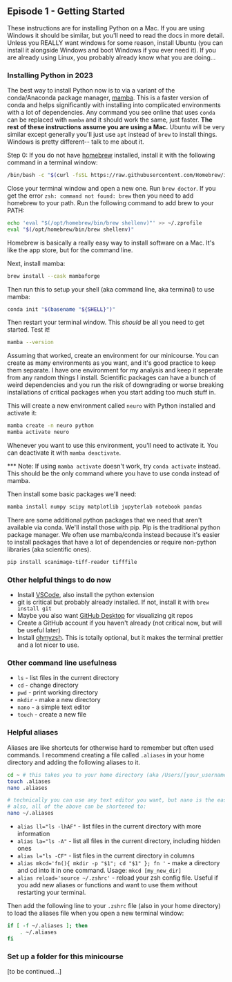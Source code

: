 ## Episode 1 - Getting Started

These instructions are for installing Python on a Mac. If you are using Windows it should be similar, but you'll need to read the docs in more detail. Unless you REALLY want windows for some reason, install Ubuntu (you can install it alongside Windows and boot Windows if you ever need it). If you are already using Linux, you probably already know what you are doing...

### Installing Python in 2023

The best way to install Python now is to via a variant of the conda/Anaconda package manager, [mamba](https://mamba.readthedocs.io/en/latest/mamba-installation.html). This is a faster version of conda and helps significantly with installing into complicated environments with a lot of dependencies. Any command you see online that uses `conda` can be replaced with `mamba` and it should work the same, just faster. **The rest of these instructions assume you are using a Mac.** Ubuntu will be very similar except generally you'll just use `apt` instead of `brew` to install things. Windows is pretty different-- talk to me about it.

Step 0: If you do not have [homebrew](https://brew.sh) installed, install it with the following command in a terminal window:

```bash
/bin/bash -c "$(curl -fsSL https://raw.githubusercontent.com/Homebrew/install/HEAD/install.sh)"
```

Close your terminal window and open a new one. Run `brew doctor`. If you get the error `zsh: command not found: brew` then you need to add homebrew to your path. Run the following command to add brew to your PATH:

```bash
echo 'eval "$(/opt/homebrew/bin/brew shellenv)"' >> ~/.zprofile
eval "$(/opt/homebrew/bin/brew shellenv)"
```

Homebrew is basically a really easy way to install software on a Mac. It's like the app store, but for the command line.

Next, install mamba:

```bash
brew install --cask mambaforge
```

Then run this to setup your shell (aka command line, aka terminal) to use mamba:

```bash
conda init "$(basename "${SHELL}")"
```

Then restart your terminal window. This *should* be all you need to get started. Test it!
    
```bash
mamba --version
```

Assuming that worked, create an environment for our minicourse. You can create as many environments as you want, and it's good practice to keep them separate. I have one environment for my analysis and keep it seperate from any random things I install. Scientific packages can have a bunch of weird dependencies and you run the risk of downgrading or worse breaking installations of critical packages when you start adding too much stuff in. 

This will create a new environment called `neuro` with Python installed and activate it:

```bash
mamba create -n neuro python
mamba activate neuro
```

Whenever you want to use this environment, you'll need to activate it. You can deactivate it with `mamba deactivate`.

*** Note: If using `mamba activate` doesn't work, try `conda activate` instead. This should be the only command where you have to use conda instead of mamba.

Then install some basic packages we'll need:

```bash
mamba install numpy scipy matplotlib jupyterlab notebook pandas
```

There are some additional python packages that we need that aren't available via conda. We'll install those with pip. Pip is the traditional python package manager. We often use mamba/conda instead because it's easier to install packages that have a lot of dependencies or require non-python libraries (aka scientific ones).

```bash
pip install scanimage-tiff-reader tifffile
```

### Other helpful things to do now
- Install [VSCode](https://code.visualstudio.com), also install the python extension
- git is critical but probably already installed. If not, install it with `brew install git`
- Maybe you also want [GitHub Desktop](https://desktop.github.com) for visualizing git repos
- Create a GitHub account if you haven't already (not critical now, but will be useful later)
- Install [ohmyzsh](https://ohmyz.sh). This is totally optional, but it makes the terminal prettier and a lot nicer to use.

### Other command line usefulness

- `ls` - list files in the current directory
- `cd` - change directory
- `pwd` - print working directory
- `mkdir` - make a new directory
- `nano` - a simple text editor
- `touch` - create a new file

### Helpful aliases

Aliases are like shortcuts for otherwise hard to remember but often used commands. I recommend creating a file called `.aliases` in your home directory and adding the following aliases to it. 

```bash
cd ~ # this takes you to your home directory (aka /Users/[your_username])
touch .aliases
nano .aliases

# technically you can use any text editor you want, but nano is the easiest to use
# also, all of the above can be shortened to:
nano ~/.aliases
```

- `alias ll="ls -lhAF"` - list files in the current directory with more information
- `alias la="ls -A"` - list all files in the current directory, including hidden ones
- `alias l="ls -CF"` - list files in the current directory in columns
- `alias mkcd='fn(){ mkdir -p "$1"; cd "$1" }; fn '` - make a directory and cd into it in one command. Usage: `mkcd [my_new_dir]`
- `alias reload='source ~/.zshrc'` - reload your zsh config file. Useful if you add new aliases or functions and want to use them without restarting your terminal.

Then add the following line to your `.zshrc` file (also in your home directory) to load the aliases file when you open a new terminal window:

```bash
if [ -f ~/.aliases ]; then
    . ~/.aliases
fi
```

### Set up a folder for this minicourse
[to be continued...]